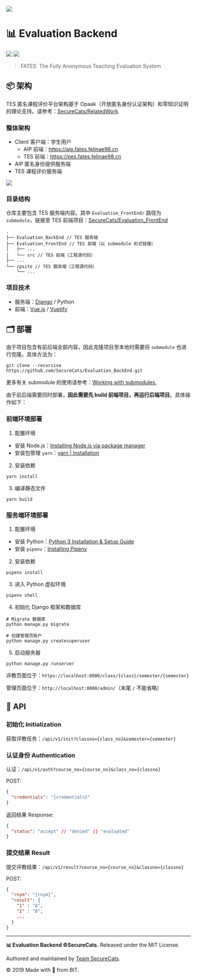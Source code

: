 ![](https://i.loli.net/2019/07/29/5d3e893b3457881883.png)

# 📊 Evaluation Backend

![](https://img.shields.io/badge/team-SecureCats-blue?logo=data:image/svg+xml;base64,PHN2ZyBjbGlwLXJ1bGU9ImV2ZW5vZGQiIGZpbGwtcnVsZT0iZXZlbm9kZCIgc3Ryb2tlLWxpbmVq%0D%0Ab2luPSJyb3VuZCIgc3Ryb2tlLW1pdGVybGltaXQ9IjIiIHZpZXdCb3g9IjAgMCAyOSAyOSIgeG1s%0D%0AbnM9Imh0dHA6Ly93d3cudzMub3JnLzIwMDAvc3ZnIj4KICA8cGF0aCBkPSJtMCA3LjI2MWMxLjUw%0D%0ANCAxMi42MDYgNi4zOTIgMTguMzkgMTQuMjE0IDIxLjYwNHYtMjguODY1Yy0yLjkzMiA1LjcyNC04%0D%0ALjE0MyA4LjExNC0xNC4yMTQgNy4yNjF6IiBmaWxsPSIjZmZmIiAvPgogIDxwYXRoIGQ9Im0yOC40%0D%0AMjkgNy4yNjFjLTEuNTA1IDEyLjYwNi02LjM5MiAxOC4zOS0xNC4yMTUgMjEuNjA0di0yOC44NjVj%0D%0AMi45MzMgNS43MjQgOC4xNDQgOC4xMTQgMTQuMjE1IDcuMjYxeiIgZmlsbD0iI2ViZWJlYiIgLz4K%0D%0APC9zdmc+Cg==&style=flat-square)
![](https://img.shields.io/circleci/build/github/SecureCats/Evaluation_BackEnd?label=circleci&logo=circleci&style=flat-square)

> FATES: The Fully Anonymous Teaching Evaluation System

## 📦 架构

TES 匿名课程评价平台架构基于 Opaak（开放匿名身份认证架构）和零知识证明的理论支持。请参考：[SecureCats/RelatedWork](https://github.com/SecureCats/RelatedWork)

### 整体架构

- Client 客户端：学生用户
  - AIP 前端：<https://aip.fates.felinae98.cn>
  - TES 前端：<https://pes.fates.felinae98.cn>
- AIP 匿名身份提供服务端
- TES 课程评价服务端

![](https://i.loli.net/2019/07/29/5d3e7be69760d29835.png)

### 目录结构

仓库主要包含 TES 服务端内容。其中 `Evaluation_FrontEnd/` 路径为 `submodule`，链接至 TES 前端项目：[SecureCats/Evaluation_FrontEnd](https://github.com/SecureCats/Evaluation_FrontEnd)

```
.
├── Evaluation_BackEnd // TES 服务端
├── Evaluation_FrontEnd // TES 前端（以 submodule 形式链接）
│   ├── ...
│   └── src // TES 前端（工程源代码）
├── ...
└── rpsite // TES 服务端（工程源代码）
    └── ...
```

### 项目技术

- 服务端：[Django](https://www.djangoproject.com/) / Python
- 前端：[Vue.js](https://vuejs.org) / [Vuetify](https://vuetifyjs.com/en/)

## 🗂 部署

由于项目包含有前后端全部内容，因此克隆项目至本地时需要将 `submodule` 也进行克隆。具体方法为：

```shell
git clone --recursive https://github.com/SecureCats/Evaluation_BackEnd.git
```

更多有关 submodule 的使用请参考：[Working with submodules.](https://github.blog/2016-02-01-working-with-submodules/)

由于前后端需要同时部署，**因此需要先 build 前端项目，再运行后端项目**。具体操作如下：

### 前端环境部署

1. 配置环境

- 安装 Node.js：[Installing Node.js via package manager](https://nodejs.org/en/download/package-manager/)
- 安装包管理 `yarn`：[yarn | Installation](https://yarnpkg.com/lang/en/docs/install)

2. 安装依赖

```shell
yarn install
```

3. 编译静态文件

```shell
yarn build
```

### 服务端环境部署

1. 配置环境

- 安装 Python：[Python 3 Installation & Setup Guide](https://realpython.com/installing-python/)
- 安装 `pipenv`：[Installing Pipenv](https://docs.pipenv.org/en/latest/install/#installing-pipenv)

2. 安装依赖

```shell
pipenv install
```

3. 进入 Python 虚拟环境

```shell
pipenv shell
```

4. 初始化 Django 框架和数据库

```shell
# Migrate 数据库
python manage.py migrate

# 创建管理员账户
python manage.py createsuperuser
```

5. 启动服务器

```shell
python manage.py runserver
```

评教页面位于：`https://localhost:8000/class/{class}/semester/{semester}`

管理页面位于：`http://localhost:8000/admin/`（末尾 `/` 不能省略）

## 🎁 API

### 初始化 Initialization

获取评教任务：`/api/v1/init?classno={class_no}&semester={semester}`

### 认证身份 Authentication

认证：`/api/v1/auth?course_no={course_no}&class_no={classno}`

POST:

```json
{
  "credentials": "{credentials}"
}
```

返回结果 Response:

```json
{
  "status": "accept" // "denied" || "evaluated"
}
```

### 提交结果 Result

提交评教结果：`/api/v1/result?course_no={course_no}&classno={classno}`

POST:

```json
{
  "rnym": "{rnym}",
  "result": {
    "1" : "A",
    "2" : "B",
    ...
  }
}
```

---

**📊 Evaluation Backend ©SecureCats.** Released under the MIT License.

Authored and maintained by [Team SecureCats](https://github.com/SecureCats).

© 2019 Made with 🖤 from BIT.

